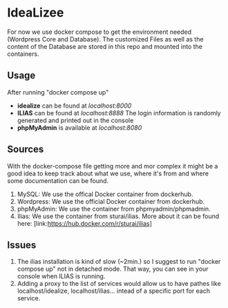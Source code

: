 # IdeaLizee

For now we use docker compose to get the environment needed (Wordpress Core and Database).
The customized Files as well as the content of the Database are stored in this repo and mounted into the containers.

## Usage
After running "docker compose up"

- **idealize** can be found at *localhost:8000*
- **ILIAS** can be found at *localhost:8888* The login information is randomly generated and printed out in the console
- **phpMyAdmin** is available at *localhost:8080*

## Sources

With the docker-compose file getting more and mor complex it might be a good idea to keep track about what we use, where it's from and where some documentation can be found.

1. MySQL: We use the offical Docker container from dockerhub.
2. Wordpress: We use the official Docker container from dockerhub.
3. phpMyAdmin: We use the container from phpmyadmin/phpmadmin.
4. Ilias: We use the container from sturai/ilias. More about it can be found here: [link:https://hub.docker.com/r/sturai/ilias]


## Issues

1. The ilias installation is kind of slow (~2min.) so I suggest to run "docker compose up" not in detached mode. That way, you can see in your console when ILIAS is running.
3. Adding a proxy to the list of services would allow us to have pathes like localhost/idealize, localhost/ilias... intead of a specific port for each service.